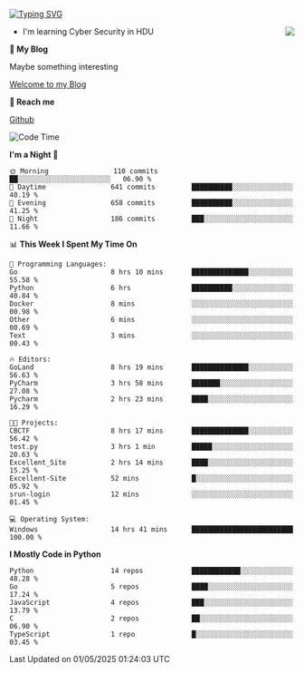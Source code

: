 [![Typing SVG](https://readme-typing-svg.herokuapp.com?font=Fira+Code&pause=1000&random=false&width=450&height=60&lines=Hello+%F0%9F%91%8B%F0%9F%8F%BB;I'm+JBNRZ)](https://git.io/typing-svg)

<a href="#">
  <img align="right" src="https://github-readme-stats.vercel.app/api?username=JBNRZ&show_icons=true&bg_color=15,f2f7fd,E0EAFC" />
</a>

- I'm learning Cyber Security in HDU

 **🌱 My Blog**

Maybe something interesting

[Welcome to my Blog](https://jbnrz.com.cn/)

 **💬 Reach me** 

[Github](https://github.com/JBNRZ)


<!--START_SECTION:waka-->
![Code Time](http://img.shields.io/badge/Code%20Time-1%2C171%20hrs%2046%20mins-blue)

**I'm a Night 🦉** 

```text
🌞 Morning                110 commits         ██░░░░░░░░░░░░░░░░░░░░░░░   06.90 % 
🌆 Daytime                641 commits         ██████████░░░░░░░░░░░░░░░   40.19 % 
🌃 Evening                658 commits         ██████████░░░░░░░░░░░░░░░   41.25 % 
🌙 Night                  186 commits         ███░░░░░░░░░░░░░░░░░░░░░░   11.66 % 
```


📊 **This Week I Spent My Time On** 

```text
💬 Programming Languages: 
Go                       8 hrs 10 mins       ██████████████░░░░░░░░░░░   55.58 % 
Python                   6 hrs               ██████████░░░░░░░░░░░░░░░   40.84 % 
Docker                   8 mins              ░░░░░░░░░░░░░░░░░░░░░░░░░   00.98 % 
Other                    6 mins              ░░░░░░░░░░░░░░░░░░░░░░░░░   00.69 % 
Text                     3 mins              ░░░░░░░░░░░░░░░░░░░░░░░░░   00.43 % 

🔥 Editors: 
GoLand                   8 hrs 19 mins       ██████████████░░░░░░░░░░░   56.63 % 
PyCharm                  3 hrs 58 mins       ███████░░░░░░░░░░░░░░░░░░   27.08 % 
Pycharm                  2 hrs 23 mins       ████░░░░░░░░░░░░░░░░░░░░░   16.29 % 

🐱‍💻 Projects: 
CBCTF                    8 hrs 17 mins       ██████████████░░░░░░░░░░░   56.42 % 
test.py                  3 hrs 1 min         █████░░░░░░░░░░░░░░░░░░░░   20.63 % 
Excellent_Site           2 hrs 14 mins       ████░░░░░░░░░░░░░░░░░░░░░   15.25 % 
Excellent-Site           52 mins             █░░░░░░░░░░░░░░░░░░░░░░░░   05.92 % 
srun-login               12 mins             ░░░░░░░░░░░░░░░░░░░░░░░░░   01.45 % 

💻 Operating System: 
Windows                  14 hrs 41 mins      █████████████████████████   100.00 % 
```

**I Mostly Code in Python** 

```text
Python                   14 repos            ████████████░░░░░░░░░░░░░   48.28 % 
Go                       5 repos             ████░░░░░░░░░░░░░░░░░░░░░   17.24 % 
JavaScript               4 repos             ███░░░░░░░░░░░░░░░░░░░░░░   13.79 % 
C                        2 repos             ██░░░░░░░░░░░░░░░░░░░░░░░   06.90 % 
TypeScript               1 repo              █░░░░░░░░░░░░░░░░░░░░░░░░   03.45 % 
```




 Last Updated on 01/05/2025 01:24:03 UTC
<!--END_SECTION:waka-->
